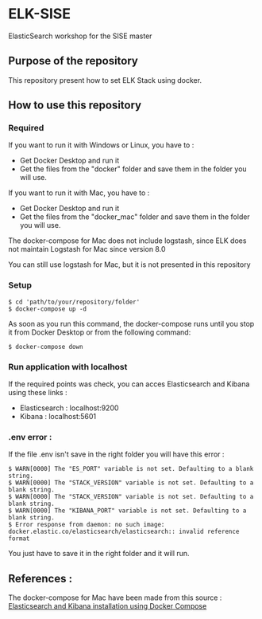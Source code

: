 # ELK-SISE
ElasticSearch workshop for the SISE master

## Purpose of the repository

This repository present how to set ELK Stack using docker. 

## How to use this repository

### Required
If you want to run it with Windows or Linux, you have to :

* Get Docker Desktop and run it
* Get the files from the "docker" folder and save them in the folder you will use.

If you want to run it with Mac, you have to :

* Get Docker Desktop and run it
* Get the files from the "docker_mac" folder and save them in the folder you will use.

The docker-compose for Mac does not include logstash, since ELK does not maintain Logstash for Mac since version 8.0

You can still use logstash for Mac, but it is not presented in this repository

### Setup 

```
$ cd 'path/to/your/repository/folder'
$ docker-compose up -d
```

As soon as you run this command, the docker-compose runs until you stop it from Docker Desktop or from the following command: 

```
$ docker-compose down
```

### Run application with localhost

If the required points was check, you can acces Elasticsearch and Kibana using these links : 

* Elasticsearch : localhost:9200
* Kibana : localhost:5601

### .env error :

If the file .env isn't save in the right folder you will have this error : 

```
$ WARN[0000] The "ES_PORT" variable is not set. Defaulting to a blank string. 
$ WARN[0000] The "STACK_VERSION" variable is not set. Defaulting to a blank string. 
$ WARN[0000] The "STACK_VERSION" variable is not set. Defaulting to a blank string. 
$ WARN[0000] The "KIBANA_PORT" variable is not set. Defaulting to a blank string. 
$ Error response from daemon: no such image: docker.elastic.co/elasticsearch/elasticsearch:: invalid reference format
```

You just have to save it in the right folder and it will run.

## References : 

The docker-compose for Mac have been made from this source : [Elasticsearch and Kibana installation using Docker Compose](https://blog.devgenius.io/elasticsearch-and-kibana-installation-using-docker-compose-886c4823495e)
